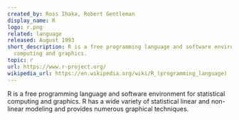 ```yaml
---
created_by: Ross Ihaka, Robert Gentleman
display_name: R
logo: r.png
related: language
released: August 1993
short_description: R is a free programming language and software environment for statistical
  computing and graphics.
topic: r
url: https://www.r-project.org/
wikipedia_url: https://en.wikipedia.org/wiki/R_(programming_language)
---
```

R is a free programming language and software environment for statistical computing and graphics. R has a wide variety of statistical linear and non-linear modeling and provides numerous graphical techniques.
